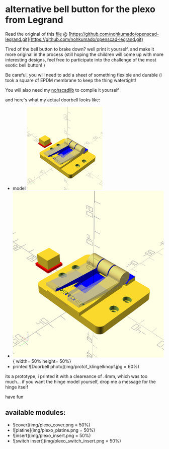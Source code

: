# alternative bell button for the plexo from Legrand

Read the original of this  [file](https://github.com/nohkumado/openscad-legrand.git) @ 
[https://github.com/nohkumado/openscad-legrand.git](https://github.com/nohkumado/openscad-legrand.git)

Tired of the bell button to brake down? 
well print it yourself, and make it more original in the process 
(still hoping the children will come up with more interesting designs, 
feel free to participate into the challenge of the most exotic bell button! )


Be careful, you will need to add a sheet of something flexible and durable (i took a square of 
EPDM membrane to keep the thing watertight!

You will also need my [nohscadlib](https://github.com/nohkumado/nohscadlib.git) to compile it yourself


and here's what my actual doorbell looks like:

- model <img src="img/hinge_switch.png" alt="model" width="50%"/>
- ![model](img/hinge\_switch.png){ width= 50% height= 50%}
- printed ![Doorbell photo](img/proto1\_klingelknopf.jpg = 60%)

its a prototype, i printed it with a cleareance of .4mm, which was too much... 
if you want the hinge model yourself, drop me a message for the hinge itself

have fun

## available modules:

- ![cover](img/plexo\_cover.png = 50%)
- ![platine](img/plexo\_platine.png = 50%)
- ![insert](img/plexo\_insert.png = 50%)
- ![switch insert](img/plexo\_switch\_insert.png = 50%)
